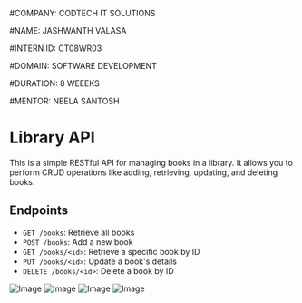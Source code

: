 #COMPANY: CODTECH IT SOLUTIONS 

#NAME: JASHWANTH VALASA 

#INTERN ID: CT08WR03 

#DOMAIN: SOFTWARE DEVELOPMENT 

#DURATION: 8 WEEEKS 

#MENTOR: NEELA SANTOSH


# Library API

This is a simple RESTful API for managing books in a library. It allows you to perform CRUD operations like adding, retrieving, updating, and deleting books.

## Endpoints

- `GET /books`: Retrieve all books
- `POST /books`: Add a new book
- `GET /books/<id>`: Retrieve a specific book by ID
- `PUT /books/<id>`: Update a book's details
- `DELETE /books/<id>`: Delete a book by ID

![Image](https://github.com/user-attachments/assets/4922d947-8950-4687-a11a-9cba7a7812c4)
![Image](https://github.com/user-attachments/assets/1f4e4693-6790-4436-ab0a-a9463fe084d0)
![Image](https://github.com/user-attachments/assets/17c75ce3-25ac-4d24-873f-723e25cb5230)
![Image](https://github.com/user-attachments/assets/6fc53dad-1340-4cf9-9198-6abafddbcb8a)
